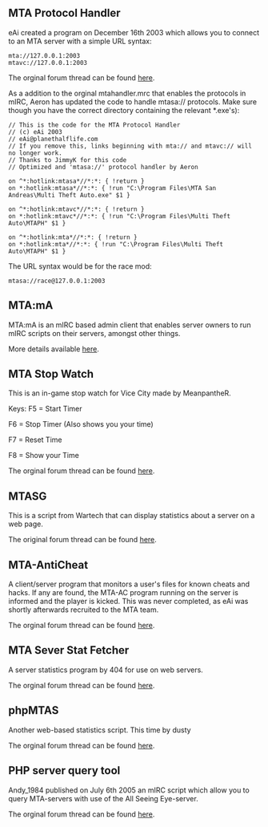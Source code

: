 MTA Protocol Handler
--------------------

eAi created a program on December 16th 2003 which allows you to connect to an MTA server with a simple URL syntax:

    mta://127.0.0.1:2003
    mtavc://127.0.0.1:2003

The orginal forum thread can be found [here](http://forum.mtasa.com/viewtopic.php?t=5662).

As a addition to the orginal mtahandler.mrc that enables the protocols in mIRC, Aeron has updated the code to handle mtasa:// protocols. Make sure though you have the correct directory containing the relevant \*.exe's):

    // This is the code for the MTA Protocol Handler
    // (c) eAi 2003
    // eAi@planethalflife.com
    // If you remove this, links beginning with mta:// and mtavc:// will no longer work.
    // Thanks to JimmyK for this code
    // Optimized and 'mtasa://' protocol handler by Aeron

    on ^*:hotlink:mtasa*//*:*: { !return } 
    on *:hotlink:mtasa*//*:*: { !run "C:\Program Files\MTA San Andreas\Multi Theft Auto.exe" $1 }

    on ^*:hotlink:mtavc*//*:*: { !return } 
    on *:hotlink:mtavc*//*:*: { !run "C:\Program Files\Multi Theft Auto\MTAPH" $1 }

    on ^*:hotlink:mta*//*:*: { !return } 
    on *:hotlink:mta*//*:*: { !run "C:\Program Files\Multi Theft Auto\MTAPH" $1 }

The URL syntax would be for the race mod:

    mtasa://race@127.0.0.1:2003

MTA:mA
------

MTA:mA is an mIRC based admin client that enables server owners to run mIRC scripts on their servers, amongst other things.

More details available [here](/docs/mta-ma.md "wikilink").

MTA Stop Watch
--------------

This is an in-game stop watch for Vice City made by MeanpantheR.

Keys: F5 = Start Timer

F6 = Stop Timer (Also shows you your time)

F7 = Reset Time

F8 = Show your Time

The orginal forum thread can be found [here](http://forum.mtasa.com/viewtopic.php?t=12565).

MTASG
-----

This is a script from Wartech that can display statistics about a server on a web page.

The original forum thread can be found [here](http://forum.mtasa.com/viewtopic.php?t=4341).

MTA-AntiCheat
-------------

A client/server program that monitors a user's files for known cheats and hacks. If any are found, the MTA-AC program running on the server is informed and the player is kicked. This was never completed, as eAi was shortly afterwards recruited to the MTA team.

The orginal forum thread can be found [here](http://forum.mtasa.com/viewtopic.php?t=5908).

MTA Sever Stat Fetcher
----------------------

A server statistics program by 404 for use on web servers.

The orginal forum thread can be found [here](http://forum.mtasa.com/viewtopic.php?t=10361).

phpMTAS
-------

Another web-based statistics script. This time by dusty

The orginal forum thread can be found [here](http://forum.mtasa.com/viewtopic.php?t=5244).

PHP server query tool
---------------------

Andy\_1984 published on July 6th 2005 an mIRC script which allow you to query MTA-servers with use of the All Seeing Eye-server.

The orginal forum thread can be found [here](http://forum.mtasa.com/viewtopic.php?t=13121).

